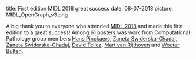 title: First edition MIDL 2018 great success
date: 08-07-2018
picture: MIDL_OpenGraph_v3.png

A big thank you to everyone who attended <a href="https://midl.amsterdam/">MIDL 2018</a> and made this first edition to a great success! Among 61 posters was work from Computational Pathology group members <a href="https://diagnijmegen.github.io/website-pathology/members/hans-pinckaers/">Hans Pinckaers</a>, <a href="https://diagnijmegen.github.io/website-pathology/members/zaneta-swiderska-chadaj/">Zaneta Swiderska-Chadaj</a>, <a href="https://diagnijmegen.github.io/website-pathology/members/zaneta-swiderska-chadaj/">Zaneta Swiderska-Chadaj</a>, <a href="https://diagnijmegen.github.io/website-pathology/members/david-tellez/">David Tellez</a>, <a href="https://diagnijmegen.github.io/website-pathology/members/mart-van-rijthoven/">Mart van Rijthoven</a> and <a href="https://diagnijmegen.github.io/website-pathology/members/wouter-bulten/">Wouter Bulten</a>.
